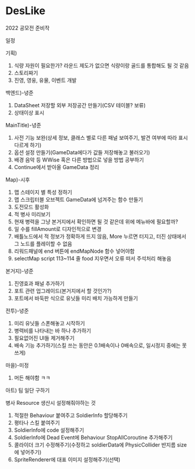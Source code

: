 # DesLike
2022 공모전 준비작

일정

기획)
1. 식량 자원이 필요한가? 라운드 제도가 없으면 식량이랑 골드를 통합해도 될 것 같음
2. 스토리짜기
3. 진영, 영웅, 유물, 이벤트 개발

백엔드)-녕준
1. DataSheet 저장할 외부 저장공간 만들기(CSV 테이블? 보류)
2. 상태이상 표시

MainTitle)-녕준
1. 사전 기능 보완(상세 정보, 클래스 별로 다른 패널 보여주기, 발견 여부에 따라 표시 다르게 하기)
2. 옵션 설정 만들기(GameData에다가 값들 저장해놓고 불러오기)
3. 배경 음악 등 WWise 혹은 다른 방법으로 넣을 방법 공부하기
4. Continue에서 받아올 GameData 정리

Map)-시후
1. 맵 스테이지 별 특성 정하기
2. 맵 스크립터블 오브젝트 GameData에 넘겨주는 함수 만들기
3. 도전모드 활성화
4. 적 병사 미리보기
5. 현재 병력을 그냥 본거지에서 확인하면 될 것 같은데 위에 메뉴바에 필요할까?
6. 일 수를 fillAmount로 디자인적으로 변경
7. 배틀노드에서 적 정보가 정확하게 뜨지 않음, More 누르면 터지고, 터진 상태에서 그 노드를 플레이할 수 없음
8. 리워드패널에 end 버튼에 endMapNode 함수 넣어야함
9. selectMap script 113~114 줄 food 지우면서 오류 떠서 주석처리 해놓음

본거지)-녕준
1. 진영효과 패널 추가하기
2. 포트 관련 업그레이드(본거지에서 할 것인가?)
3. 포트에서 바둑판 식으로 유닛들 미리 배치 가능하게 만들기

전투)-녕준
1. 미리 유닛들 스폰해놓고 시작하기
2. 병력비를 나타내는 바 하나 추가하기
3. 필요없어진 UI들 제거해주기
4. 배속 기능 추가하기(스킬 쓰는 동안은 0.1배속이나 0배속으로, 일시정지 중에는 못 쓰게)

마을)-미정
1. 머든 해야함 ㅋㅋ

아트)
팀 일단 구하기

병사 Resource 생산시 설정해줘야하는 것
1. 적절한 Behaviour 붙여주고 SoldierInfo 할당해주기
2. 평타나 스킬 붙여주기
3. SoldierInfo에 code 설정해주기
4. SoldierInfo에 Dead Event에 Behaviour StopAllCoroutine 추가해주기
5. 콜라이더 크기 수정해주기(수정하고 soldierData에 PhysicCollider 반지름 size에 넣어주기)
6. SpriteRenderer에 대표 이미지 설정해주기(선택)
